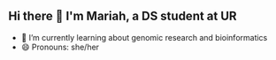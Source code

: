 ## Hi there 👋 I'm Mariah, a DS student at UR
- 🌱 I’m currently learning about genomic research and bioinformatics
- 😄 Pronouns: she/her

  
<!--
**Mariah-N/Mariah-N** is a ✨ _special_ ✨ repository because its `README.md` (this file) appears on your GitHub profile.

Here are some ideas to get you started:

- 🔭 I’m currently working on ...
- 🌱 I’m currently learning ...
- 👯 I’m looking to collaborate on ...
- 🤔 I’m looking for help with ...
- 💬 Ask me about ...
- 📫 How to reach me: ...
- 😄 Pronouns: ...
- ⚡ Fun fact: ...
-->
